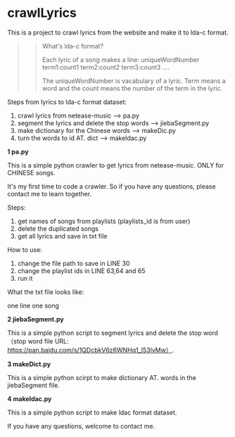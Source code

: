 # crawlLyrics

This is a project to crawl lyrics from the website and make it to lda-c format.

>>What's lda-c format?
>>
>>Each lyric of a song makes a line: uniqueWordNumber term1:count1 term2:count2 term3:count3 ....
>>
>>The uniqueWordNumber is vacabulary of a lyric. Term means a word and the count means the number of the term in the lyric.

Steps from lyrics to lda-c format dataset:
1. crawl lyrics from netease-music --> pa.py
2. segment the lyrics and delete the stop words --> jiebaSegment.py
3. make dictionary for the Chinese words --> makeDic.py
4. turn the words to id AT. dict --> makeldac.py


**1 pa.py**

This is a simple python crawler to get lyrics from netease-music. 
ONLY for CHINESE songs.

It's my first time to code a crawler. So if you have any questions, please contact me to learn together.


Steps:
1. get names of songs from playlists (playlists_id is from user)
2. delete the duplicated songs
3. get all lyrics and save in txt file

How to use:
1. change the file path to save in LINE 30
2. change the playlist ids in LINE 63,64 and 65
3. run it

What the txt file looks like:

 one line one song

**2 jiebaSegment.py**

This is a simple python script to segment lyrics and delete the stop word （stop word file URL: https://pan.baidu.com/s/1QDcbkV6z6WNHq1_l53lvMw）.

**3 makeDict.py**

This is a simple python scirpt to make dictionary AT. words in the jiebaSegment file.

**4 makeldac.py**

This is a simple python script to make ldac format dataset.


If you have any questions, welcome to contact me.
